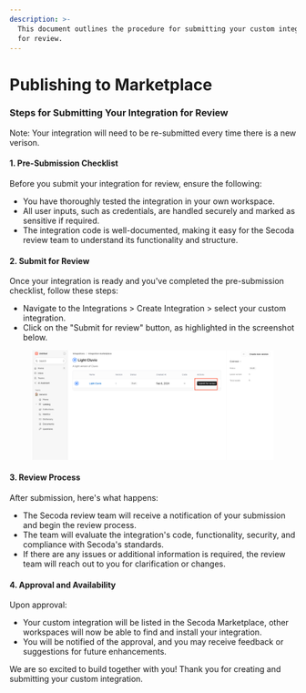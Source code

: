 ```yaml
---
description: >-
  This document outlines the procedure for submitting your custom integration
  for review.
---
```


# Publishing to Marketplace

### Steps for Submitting Your Integration for Review

Note: Your integration will need to be re-submitted every time there is a new verison.&#x20;

#### 1. Pre-Submission Checklist

Before you submit your integration for review, ensure the following:

* You have thoroughly tested the integration in your own workspace.
* All user inputs, such as credentials, are handled securely and marked as sensitive if required.
* The integration code is well-documented, making it easy for the Secoda review team to understand its functionality and structure.

#### 2. Submit for Review

Once your integration is ready and you've completed the pre-submission checklist, follow these steps:

* Navigate to the Integrations > Create Integration > select your custom integration.
* Click on the "Submit for review" button, as highlighted in the screenshot below.

<figure><img src="../../../.gitbook/assets/image (13).png" alt=""><figcaption></figcaption></figure>

#### 3. Review Process

After submission, here's what happens:

* The Secoda review team will receive a notification of your submission and begin the review process.
* The team will evaluate the integration's code, functionality, security, and compliance with Secoda's standards.
* If there are any issues or additional information is required, the review team will reach out to you for clarification or changes.

#### 4. Approval and Availability

Upon approval:

* Your custom integration will be listed in the Secoda Marketplace, other workspaces will now be able to find and install your integration.
* You will be notified of the approval, and you may receive feedback or suggestions for future enhancements.

We are so excited to build together with you! Thank you for creating and submitting your custom integration.&#x20;
